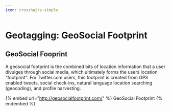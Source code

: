 ```yaml
---
icon: crosshairs-simple
---
```


# Geotagging: GeoSocial Footprint

## GeoSocial Fooprint

A geosocial footprint is the combined bits of location information that a user divulges through social media, which ultimately forms the users location "footprint". For Twitter.com users, this footprint is created from GPS enabled tweets, social check-ins, natural language location searching (geocoding), and profile harvesting.

{% embed url="http://geosocialfootprint.com/" %}
GeoSocial Footprint
{% endembed %}

